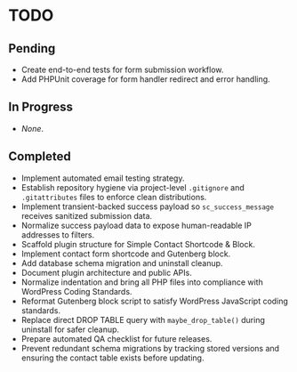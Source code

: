 # TODO

## Pending
- Create end-to-end tests for form submission workflow.
- Add PHPUnit coverage for form handler redirect and error handling.

## In Progress
- _None_.

## Completed
- Implement automated email testing strategy.
- Establish repository hygiene via project-level `.gitignore` and `.gitattributes` files to enforce clean distributions.
- Implement transient-backed success payload so `sc_success_message` receives sanitized submission data.
- Normalize success payload data to expose human-readable IP addresses to filters.
- Scaffold plugin structure for Simple Contact Shortcode & Block.
- Implement contact form shortcode and Gutenberg block.
- Add database schema migration and uninstall cleanup.
- Document plugin architecture and public APIs.
- Normalize indentation and bring all PHP files into compliance with WordPress Coding Standards.
- Reformat Gutenberg block script to satisfy WordPress JavaScript coding standards.
- Replace direct DROP TABLE query with `maybe_drop_table()` during uninstall for safer cleanup.
- Prepare automated QA checklist for future releases.
- Prevent redundant schema migrations by tracking stored versions and ensuring the contact table exists before updating.
